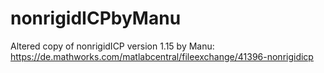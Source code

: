 # nonrigidICPbyManu
Altered copy of nonrigidICP version 1.15 by Manu:
https://de.mathworks.com/matlabcentral/fileexchange/41396-nonrigidicp